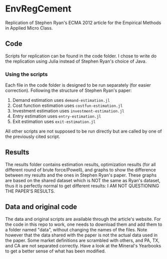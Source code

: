 # EnvRegCement

Replication of Stephen Ryan's ECMA 2012 article for the Empirical Methods in
Applied Micro Class.

## Code

Scripts for replication can be found in the code folder. I chose to write do the
replication using Julia instead of Stephen Ryan's choice of Java.

### Using the scripts

Each file in the code folder is designed to be run separately (for easier correction).
Following the structure of Stephen Ryan's paper:
   1. Demand estimation uses ```demand-estimation.jl```
   2. Cost function estimation uses ```costfun-estimation.jl```
   3. Investment estimation uses ```investment-estimation.jl```
   4. Entry estimation uses ```entry-estimation.jl```
   5. Exit estimation uses ```exit-estimation.jl```

All other scripts are not supposed to be run directly but are called by one of the previously cited script.

## Results

The results folder contains estimation results, optimization results (for all different
round of brute force/Powell), and graphs to show the difference between my results
and the ones in Stephen Ryan's paper. These graphs are based on the shared dataset
which is NOT the same as Ryan's dataset, thus it is perfectly normal to get different
results: I AM NOT QUESTIONING THE PAPER'S RESULTS.

## Data and original code

The data and original scripts are available through the article's website. For
the code in this repo to work, one needs to download them and add them to a folder
named "data", without changing the names of the files. Note however that the data
shared with the paper is not the actual data used in the paper. Some market definitions
are scrambled with others, and PA, TX, and CA are not separated correctly. Have a
look at the Mineral's Yearbooks to get a better sense of what has been modified.
